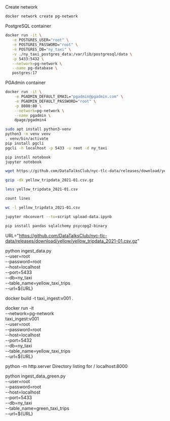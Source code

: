  
## 

Create network
```bash
docker network create pg-network
```

PostgreSQL container 
 ```bash
docker run -it \
    -e POSTGRES_USER="root" \
    -e POSTGRES_PASSWORD="root" \
    -e POSTGRES_DB="ny_taxi" \
    -v ./ny_taxi_postgres_data:/var/lib/postgresql/data \
    -p 5433:5432 \
    --network=pg-network \
    --name pg-database \
    postgres:17
```

PGAdmin container
```bash
docker run -it \
    -e PGADMIN_DEFAULT_EMAIL="pgadmin@pgadmin.com" \
    -e PGADMIN_DEFAULT_PASSWORD="root" \
    -p 8080:80 \
    --network=pg-network \
    --name pgadmin \
    dpage/pgadmin4
```

```bash
sudo apt install python3-venv
python3 -m venv venv
. venv/bin/activate
pip install pgcli
pgcli -h localhost -p 5433 -u root -d ny_taxi

pip install notebook
jupyter notebook

wget https://github.com/DataTalksClub/nyc-tlc-data/releases/download/yellow/yellow_tripdata_2021-01.csv.gz

gzip -dk yellow_tripdata_2021-01.csv.gz

less yellow_tripdata_2021-01.csv

count lines 

wc -l yellow_tripdata_2021-01.csv

jupyter nbconvert --to=script upload-data.ipynb

pip install pandas sqlalchemy psycopg2-binary
```


URL="https://github.com/DataTalksClub/nyc-tlc-data/releases/download/yellow/yellow_tripdata_2021-01.csv.gz"

python ingest_data.py \
    --user=root \
    --password=root \
    --host=localhost \
    --port=5433 \
    --db=ny_taxi \
    --table_name=yellow_taxi_trips \
    --url=${URL}



docker build -t taxi_ingest:v001 .

docker run -it \
    --network=pg-network \
    taxi_ingest:v001 \
    --user=root \
    --password=root \
    --host=localhost \
    --port=5432 \
    --db=ny_taxi \
    --table_name=yellow_taxi_trips \
    --url=${URL}



python -m http.server
Directory listing for /
localhost:8000 




python ingest_data_green.py \
    --user=root \
    --password=root \
    --host=localhost \
    --port=5433 \
    --db=ny_taxi \
    --table_name=green_taxi_trips \
    --url=${URL}